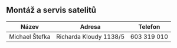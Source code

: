 ## Montáž a servis satelitů

| Název          | Adresa                 | Telefon     |
| -------------- | ---------------------- | ----------- |
| Michael Štefka | Richarda Kloudy 1138/5 | 603 319 010 |